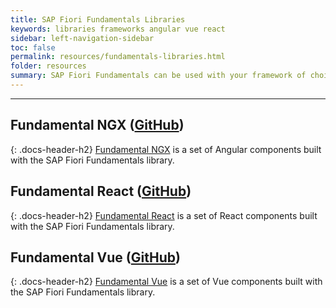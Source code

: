 ```yaml
---
title: SAP Fiori Fundamentals Libraries
keywords: libraries frameworks angular vue react
sidebar: left-navigation-sidebar
toc: false
permalink: resources/fundamentals-libraries.html
folder: resources
summary: SAP Fiori Fundamentals can be used with your framework of choice, however fundamentals-react, fundamentals-ngx, and fundamentals-vue are currently in active development.
---
```

<hr> 

## Fundamental NGX ([GitHub](https://github.com/SAP/fundamental-ngx))
{: .docs-header-h2}
<a href="https://sap.github.io/fundamental-ngx/" target="_blank">Fundamental NGX</a> is a set of Angular components built with the SAP Fiori Fundamentals library. 

## Fundamental React ([GitHub](https://github.com/SAP/fundamental-react))
{: .docs-header-h2}
<a href="https://sap.github.io/fundamental-react/" target="_blank">Fundamental React</a> is a set of React components built with the SAP Fiori Fundamentals library. 

## Fundamental Vue ([GitHub](https://github.com/SAP/fundamental-vue))
{: .docs-header-h2}
<a href="https://sap.github.io/fundamental-vue/" target="_blank">Fundamental Vue</a> is a set of Vue components built with the SAP Fiori Fundamentals library. 